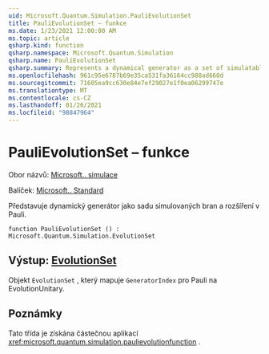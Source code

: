 ```yaml
---
uid: Microsoft.Quantum.Simulation.PauliEvolutionSet
title: PauliEvolutionSet – funkce
ms.date: 1/23/2021 12:00:00 AM
ms.topic: article
qsharp.kind: function
qsharp.namespace: Microsoft.Quantum.Simulation
qsharp.name: PauliEvolutionSet
qsharp.summary: Represents a dynamical generator as a set of simulatable gates and an expansion in the Pauli basis.
ms.openlocfilehash: 961c95e6787b69e35ca531fa36164cc988ad660d
ms.sourcegitcommit: 71605ea9cc630e84e7ef29027e1f0ea06299747e
ms.translationtype: MT
ms.contentlocale: cs-CZ
ms.lasthandoff: 01/26/2021
ms.locfileid: "98847964"
---
```

# <a name="paulievolutionset-function"></a>PauliEvolutionSet – funkce

Obor názvů: [Microsoft.. simulace](xref:Microsoft.Quantum.Simulation)

Balíček: [Microsoft.. Standard](https://nuget.org/packages/Microsoft.Quantum.Standard)


Představuje dynamický generátor jako sadu simulovaných bran a rozšíření v Pauli.

```qsharp
function PauliEvolutionSet () : Microsoft.Quantum.Simulation.EvolutionSet
```


## <a name="output--evolutionset"></a>Výstup: [EvolutionSet](xref:Microsoft.Quantum.Simulation.EvolutionSet)

Objekt `EvolutionSet` , který mapuje `GeneratorIndex` pro Pauli na EvolutionUnitary.

## <a name="remarks"></a>Poznámky

Tato třída je získána částečnou aplikací <xref:microsoft.quantum.simulation.paulievolutionfunction> .